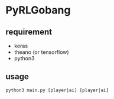 # PyRLGobang

## requirement

- keras
- theano (or tensorflow)
- python3

## usage

```
python3 main.py [player|ai] [player|ai]
```
